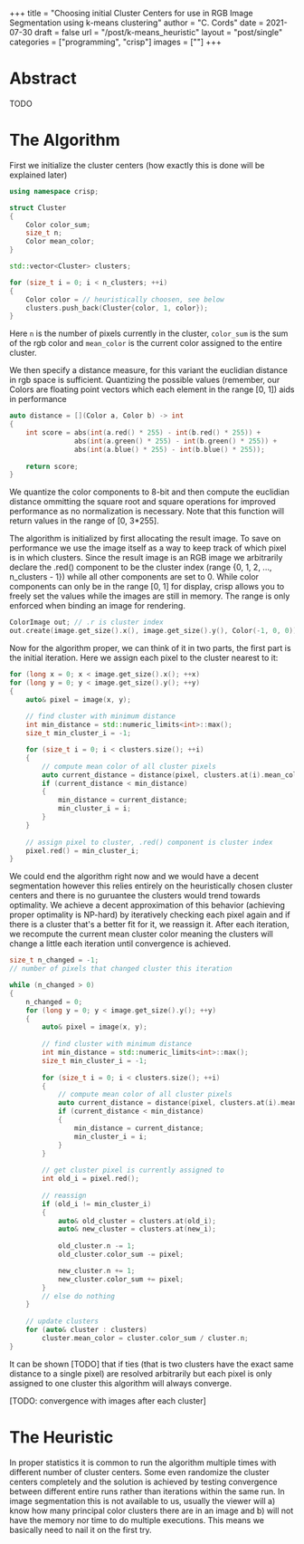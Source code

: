 +++
title = "Choosing initial Cluster Centers for use in RGB Image Segmentation using k-means clustering"
author = "C. Cords"
date = 2021-07-30
draft = false
url = "/post/k-means_heuristic"
layout = "post/single"
categories = ["programming", "crisp"]
images = [""]
+++

# Abstract

TODO

# The Algorithm

First we initialize the cluster centers (how exactly this is done will be explained later)

```cpp
using namespace crisp;

struct Cluster 
{
    Color color_sum;
    size_t n;
    Color mean_color;
}

std::vector<Cluster> clusters;

for (size_t i = 0; i < n_clusters; ++i)
{
    Color color = // heuristically choosen, see below
    clusters.push_back(Cluster{color, 1, color});
}
``` 

Here ``n`` is the number of pixels currently in the cluster, ``color_sum`` is the sum of the rgb color and ``mean_color`` is the current color assigned to the entire cluster. 

We then specify a distance measure, for this variant the euclidian distance in rgb space is sufficient. Quantizing the possible values (remember, our Colors are floating point vectors which each element in the range [0, 1]) aids in performance

```cpp
auto distance = [](Color a, Color b) -> int 
{
    int score = abs(int(a.red() * 255) - int(b.red() * 255)) +
                abs(int(a.green() * 255) - int(b.green() * 255)) +
                abs(int(a.blue() * 255) - int(b.blue() * 255));
                
    return score;
}
```

We quantize the color components to 8-bit and then compute the euclidian distance ommitting the square root and square operations for improved performance as no normalization is necessary. Note that this function will return values in the range of [0, 3*255].

The algorithm is initialized by first allocating the result image. To save on performance we use the image itself as a way to keep track of which pixel is in which clusters. Since the result image is an RGB image we arbitrarily declare the .red() component to be the cluster index (range {0, 1, 2, ..., n_clusters - 1}) while all other components are set to 0. While color components can only be in the range [0, 1] for display, crisp allows you to freely set the values while the images are still in memory. The range is only enforced when binding an image for rendering.

```cpp
ColorImage out; // .r is cluster index
out.create(image.get_size().x(), image.get_size().y(), Color(-1, 0, 0));
```
Now for the algorithm proper, we can think of it in two parts, the first part is the initial iteration. Here we assign each pixel to the cluster nearest to it:

```cpp
for (long x = 0; x < image.get_size().x(); ++x)
for (long y = 0; y < image.get_size().y(); ++y)
{
    auto& pixel = image(x, y);
    
    // find cluster with minimum distance
    int min_distance = std::numeric_limits<int>::max();
    size_t min_cluster_i = -1;

    for (size_t i = 0; i < clusters.size(); ++i)
    {
        // compute mean color of all cluster pixels
        auto current_distance = distance(pixel, clusters.at(i).mean_color);
        if (current_distance < min_distance)
        {
            min_distance = current_distance;
            min_cluster_i = i;
        }
    }
    
    // assign pixel to cluster, .red() component is cluster index
    pixel.red() = min_cluster_i;
}
```
We could end the algorithm right now and we would have a decent segmentation however this relies entirely on the heuristically chosen cluster centers and there is no guruantee the clusters would trend towards optimality. We achieve a decent approximation of this behavior (achieving proper optimality is NP-hard) by iteratively checking each pixel again and if there is a cluster that's a better fit for it, we reassign it. After each iteration, we recompute the current mean cluster color meaning the clusters will change a little each iteration until convergence is achieved.

```cpp
size_t n_changed = -1; 
// number of pixels that changed cluster this iteration

while (n_changed > 0)
{
    n_changed = 0;
    for (long y = 0; y < image.get_size().y(); ++y)
    {
        auto& pixel = image(x, y);
        
        // find cluster with minimum distance
        int min_distance = std::numeric_limits<int>::max();
        size_t min_cluster_i = -1;
    
        for (size_t i = 0; i < clusters.size(); ++i)
        {
            // compute mean color of all cluster pixels
            auto current_distance = distance(pixel, clusters.at(i).mean_color);
            if (current_distance < min_distance)
            {
                min_distance = current_distance;
                min_cluster_i = i;
            }
        }
        
        // get cluster pixel is currently assigned to
        int old_i = pixel.red();
        
        // reassign
        if (old_i != min_cluster_i)
        {
            auto& old_cluster = clusters.at(old_i);
            auto& new_cluster = clusters.at(new_i);
            
            old_cluster.n -= 1;
            old_cluster.color_sum -= pixel;

            new_cluster.n += 1;
            new_cluster.color_sum += pixel;
        }
        // else do nothing
    }
    
    // update clusters
    for (auto& cluster : clusters)
        cluster.mean_color = cluster.color_sum / cluster.n;
}
```
It can be shown [TODO] that if ties (that is two clusters have the exact same distance to a single pixel) are resolved arbitrarily but each pixel is only assigned to one cluster this algorithm will always converge.

[TODO: convergence with images after each cluster]

# The Heuristic
In proper statistics it is common to run the algorithm multiple times with different number of cluster centers. Some even randomize the cluster centers completely and the solution is achieved by testing convergence between different entire runs rather than iterations within the same run. In image segmentation this is not available to us, usually the viewer will a) know how many principal color clusters there are in an image and b) will not have the memory nor time to do multiple executions. This means we basically need to nail it on the first try. 
